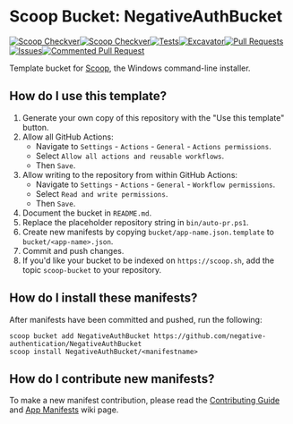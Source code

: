 # Scoop Bucket: NegativeAuthBucket
[![Scoop Checkver](https://github.com/negative-authentication/NegativeAuthBucket/actions/workflows/main.yml/badge.svg?event=check_run)](https://github.com/negative-authentication/NegativeAuthBucket/actions/workflows/main.yml)[![Scoop Checkver]()](https://github.com/negative-authentication/NegativeAuthBucket/actions/workflows/main.yml)[![Tests](https://github.com/negative-authentication/NegativeAuthBucket/actions/workflows/ci.yml/badge.svg)](https://github.com/negative-authentication/NegativeAuthBucket/actions/workflows/ci.yml)[![Excavator](https://github.com/negative-authentication/NegativeAuthBucket/actions/workflows/excavator.yml/badge.svg)](https://github.com/negative-authentication/NegativeAuthBucket/actions/workflows/excavator.yml)[![Pull Requests](https://github.com/negative-authentication/NegativeAuthBucket/actions/workflows/pull_request.yml/badge.svg)](https://github.com/negative-authentication/NegativeAuthBucket/actions/workflows/pull_request.yml)[![Issues](https://github.com/negative-authentication/NegativeAuthBucket/actions/workflows/issues.yml/badge.svg)](https://github.com/negative-authentication/NegativeAuthBucket/actions/workflows/issues.yml)[![Commented Pull Request](https://github.com/negative-authentication/NegativeAuthBucket/actions/workflows/issue_comment.yml/badge.svg)](https://github.com/negative-authentication/NegativeAuthBucket/actions/workflows/issue_comment.yml)
<!-- Uncomment the following line after replacing placeholders -->
<!-- [![Tests](https://github.com/<username>/<bucketname>/actions/workflows/ci.yml/badge.svg)](https://github.com/<username>/<bucketname>/actions/workflows/ci.yml) [![Excavator](https://github.com/<username>/<bucketname>/actions/workflows/excavator.yml/badge.svg)](https://github.com/<username>/<bucketname>/actions/workflows/excavator.yml) -->

Template bucket for [Scoop](https://scoop.sh), the Windows command-line installer.

## How do I use this template?

1. Generate your own copy of this repository with the "Use this template"
   button.
2. Allow all GitHub Actions:
   - Navigate to `Settings` - `Actions` - `General` - `Actions permissions`.
   - Select `Allow all actions and reusable workflows`.
   - Then `Save`.
3. Allow writing to the repository from within GitHub Actions:
   - Navigate to `Settings` - `Actions` - `General` - `Workflow permissions`.
   - Select `Read and write permissions`.
   - Then `Save`.
4. Document the bucket in `README.md`.
5. Replace the placeholder repository string in `bin/auto-pr.ps1`.
6. Create new manifests by copying `bucket/app-name.json.template` to
   `bucket/<app-name>.json`.
7. Commit and push changes.
8. If you'd like your bucket to be indexed on `https://scoop.sh`, add the
   topic `scoop-bucket` to your repository.

## How do I install these manifests?

After manifests have been committed and pushed, run the following:

```pwsh
scoop bucket add NegativeAuthBucket https://github.com/negative-authentication/NegativeAuthBucket
scoop install NegativeAuthBucket/<manifestname>
```

## How do I contribute new manifests?

To make a new manifest contribution, please read the [Contributing
Guide](https://github.com/ScoopInstaller/.github/blob/main/.github/CONTRIBUTING.md)
and [App Manifests](https://github.com/ScoopInstaller/Scoop/wiki/App-Manifests)
wiki page.
